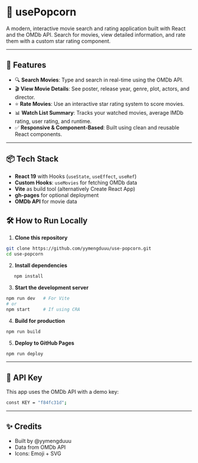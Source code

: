# 🍿 usePopcorn

A modern, interactive movie search and rating application built with React and the OMDb API. Search for movies, view detailed information, and rate them with a custom star rating component.

---

## 🚀 Features

- 🔍 **Search Movies**: Type and search in real-time using the OMDb API.
- 🎬 **View Movie Details**: See poster, release year, genre, plot, actors, and director.
- ⭐ **Rate Movies**: Use an interactive star rating system to score movies.
- 📊 **Watch List Summary**: Tracks your watched movies, average IMDb rating, user rating, and runtime.
- ✅ **Responsive & Component-Based**: Built using clean and reusable React components.

---

## 📦 Tech Stack

- **React 19** with Hooks (`useState`, `useEffect`, `useRef`)
- **Custom Hooks**: `useMovies` for fetching OMDb data
- **Vite** as build tool (alternatively Create React App)
- **gh-pages** for optional deployment
- **OMDb API** for movie data

## 🛠️ How to Run Locally

1. **Clone this repository**

```bash
git clone https://github.com/yymengduuu/use-popcorn.git
cd use-popcorn
```

2. **Install dependencies**

```bash
   npm install
```

3. **Start the development server**

```bash
npm run dev   # For Vite
# or
npm start     # If using CRA
```

4. **Build for production**

```bash
npm run build
```

5. **Deploy to GitHub Pages**

```bash
npm run deploy
```

---

## 🔑 API Key

This app uses the OMDb API with a demo key:

```bash
const KEY = "f84fc31d";
```

---

## ✨ Credits

- Built by @yymengduuu
- Data from OMDb API
- Icons: Emoji + SVG
